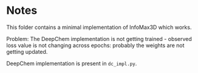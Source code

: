 # Notes

This folder contains a minimal implementation of InfoMax3D which works.

Problem: The DeepChem implementation is not getting trained - observed loss value is not changing across epochs: probably the weights are not getting updated.

DeepChem implementation is present in `dc_impl.py`.

